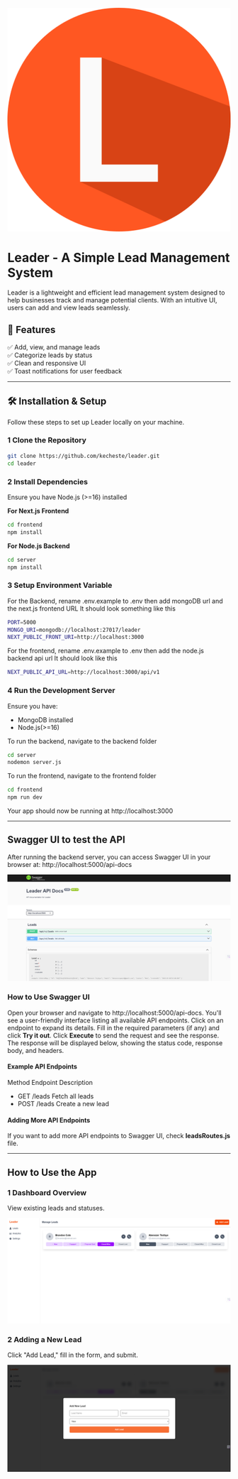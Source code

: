 ![Homepage](./screenshots/icon.png)

# Leader - A Simple Lead Management System

Leader is a lightweight and efficient lead management system designed to help businesses track and manage potential clients. With an intuitive UI, users can add and view leads seamlessly.

## 📌 Features

✅ Add, view, and manage leads  
✅ Categorize leads by status  
✅ Clean and responsive UI  
✅ Toast notifications for user feedback

---

## 🛠️ Installation & Setup

Follow these steps to set up Leader locally on your machine.

### 1 **Clone the Repository**

```bash
git clone https://github.com/kecheste/leader.git
cd leader
```

### 2 **Install Dependencies**

Ensure you have Node.js (>=16) installed

**For Next.js Frontend**

```bash
cd frontend
npm install
```

**For Node.js Backend**

```bash
cd server
npm install
```

### 3 **Setup Environment Variable**

For the Backend, rename .env.example to .env then add mongoDB url and the next.js frontend URL
It should look something like this

```bash
PORT=5000
MONGO_URI=mongodb://localhost:27017/leader
NEXT_PUBLIC_FRONT_URI=http://localhost:3000
```

For the frontend, rename .env.example to .env then add the node.js backend api url
It should look like this

```bash
NEXT_PUBLIC_API_URL=http://localhost:3000/api/v1
```

### 4 **Run the Development Server**

Ensure you have:

- MongoDB installed
- Node.js(>=16)

To run the backend, navigate to the backend folder

```bash
cd server
nodemon server.js
```

To run the frontend, navigate to the frontend folder

```bash
cd frontend
npm run dev
```

Your app should now be running at http://localhost:3000

---

## Swagger UI to test the API

After running the backend server, you can access Swagger UI in your browser at: http://localhost:5000/api-docs

![Dashboard](./screenshots/swagger.png)

### How to Use Swagger UI

Open your browser and navigate to http://localhost:5000/api-docs.
You'll see a user-friendly interface listing all available API endpoints.
Click on an endpoint to expand its details.
Fill in the required parameters (if any) and click **Try it out**.
Click **Execute** to send the request and see the response.
The response will be displayed below, showing the status code, response body, and headers.

#### Example API Endpoints

Method Endpoint Description

- GET /leads Fetch all leads
- POST /leads Create a new lead

#### Adding More API Endpoints

If you want to add more API endpoints to Swagger UI, check **leadsRoutes.js** file.

---

## How to Use the App

### 1️ **Dashboard Overview**

View existing leads and statuses.

![Dashboard](./screenshots/dashboard.png)

### 2️ **Adding a New Lead**

Click "Add Lead," fill in the form, and submit.

![Add Lead](./screenshots/add_lead.png)
